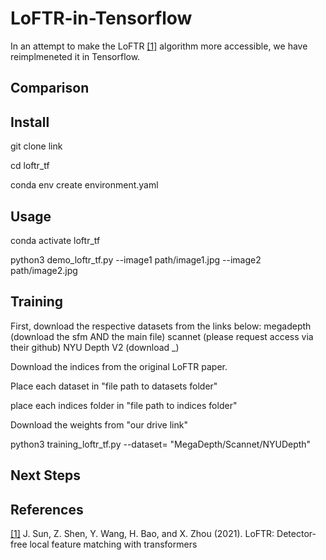 # LoFTR-in-Tensorflow

In an attempt to make the LoFTR [[1]](#1) algorithm more accessible, we have reimplmeneted it in Tensorflow.

## Comparison

## Install

git clone link

cd loftr_tf

conda env create environment.yaml

## Usage

conda activate loftr_tf

python3 demo_loftr_tf.py --image1 path/image1.jpg --image2 path/image2.jpg

## Training

First, download the respective datasets from the links below:
megadepth (download the sfm AND the main file)
scannet (please request access via their github)
NYU Depth V2 (download _)

Download the indices from the original LoFTR paper.

Place each dataset in "file path to datasets folder"

place each indices folder in "file path to indices folder"

Download the weights from "our drive link"

python3 training_loftr_tf.py --dataset= "MegaDepth/Scannet/NYUDepth"

## Next Steps


## References
<a id="1">[[1]](#1)</a> 
J. Sun, Z. Shen, Y. Wang, H. Bao, and X. Zhou (2021). 
LoFTR: Detector-free local feature matching with transformers
